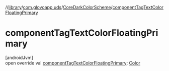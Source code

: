 //[library](../../../index.md)/[com.glovoapp.uds](../index.md)/[CoreDarkColorScheme](index.md)/[componentTagTextColorFloatingPrimary](component-tag-text-color-floating-primary.md)

# componentTagTextColorFloatingPrimary

[androidJvm]\
open override val [componentTagTextColorFloatingPrimary](component-tag-text-color-floating-primary.md): [Color](https://developer.android.com/reference/kotlin/androidx/compose/ui/graphics/Color.html)
